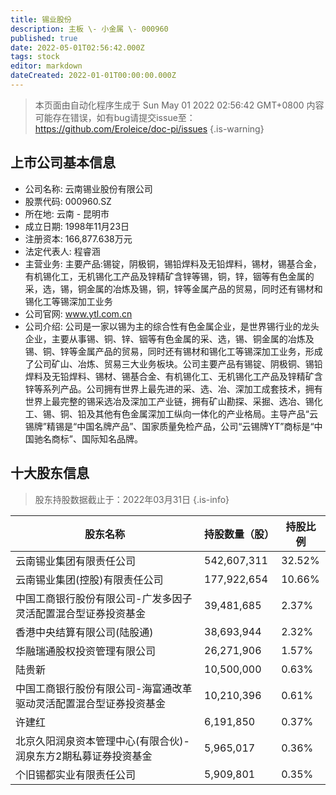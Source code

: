 ```yaml
---
title: 锡业股份
description: 主板 \- 小金属 \- 000960
published: true
date: 2022-05-01T02:56:42.000Z
tags: stock
editor: markdown
dateCreated: 2022-01-01T00:00:00.000Z
---
```


> 本页面由自动化程序生成于 Sun May 01 2022 02:56:42 GMT+0800
> 内容可能存在错误，如有bug请提交issue至：https://github.com/Eroleice/doc-pi/issues
{.is-warning}

## 上市公司基本信息
- 公司名称: 云南锡业股份有限公司
- 股票代码: 000960.SZ
- 所在地: 云南 - 昆明市
- 成立日期: 1998年11月23日
- 注册资本: 166,877.638万元
- 法定代表人: 程睿涵
- 主营业务: 主要产品:锡锭，阴极铜，锡铅焊料及无铅焊料，锡材，锡基合金，有机锡化工，无机锡化工产品及锌精矿含锌等锡，铜，锌，铟等有色金属的采，选，锡，铜金属的冶炼及锡，铜，锌等金属产品的贸易，同时还有锡材和锡化工等锡深加工业务
- 公司官网: www.ytl.com.cn
- 公司介绍: 公司是一家以锡为主的综合性有色金属企业，是世界锡行业的龙头企业，主要从事锡、铜、锌、铟等有色金属的采、选，锡、铜金属的冶炼及锡、铜、锌等金属产品的贸易，同时还有锡材和锡化工等锡深加工业务，形成了公司矿山、冶炼、贸易三大业务板块。公司主要产品有锡锭、阴极铜、锡铅焊料及无铅焊料、锡材、锡基合金、有机锡化工、无机锡化工产品及锌精矿含锌等系列产品。公司拥有世界上最先进的采、选、冶、深加工成套技术，拥有世界上最完整的锡采选冶及深加工产业链，拥有矿山勘探、采掘、选冶、锡化工、锡、铜、铅及其他有色金属深加工纵向一体化的产业格局。主导产品“云锡牌”精锡是“中国名牌产品”、国家质量免检产品，公司“云锡牌YT”商标是“中国驰名商标”、国际知名品牌。


## 十大股东信息
> 股东持股数据截止于：2022年03月31日
{.is-info}

| 股东名称 | 持股数量（股） | 持股比例 |
| --- | --- | --- |
| 云南锡业集团有限责任公司 | 542,607,311 | 32.52% |
| 云南锡业集团(控股)有限责任公司 | 177,922,654 | 10.66% |
| 中国工商银行股份有限公司-广发多因子灵活配置混合型证券投资基金 | 39,481,685 | 2.37% |
| 香港中央结算有限公司(陆股通) | 38,693,944 | 2.32% |
| 华融瑞通股权投资管理有限公司 | 26,271,906 | 1.57% |
| 陆贵新 | 10,500,000 | 0.63% |
| 中国工商银行股份有限公司-海富通改革驱动灵活配置混合型证券投资基金 | 10,210,396 | 0.61% |
| 许建红 | 6,191,850 | 0.37% |
| 北京久阳润泉资本管理中心(有限合伙)-润泉东方2期私募证券投资基金 | 5,965,017 | 0.36% |
| 个旧锡都实业有限责任公司 | 5,909,801 | 0.35% |




